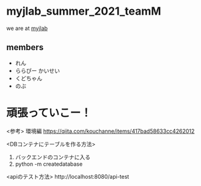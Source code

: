 # myjlab_summer_2021_teamM
we are at [myjlab](https://www.myjlab.org/)
## members 
* れん
* ららぴー かいせい
* くどちゃん
* のぶ

# 頑張っていこー！

<参考>
環境編
https://qiita.com/kouchanne/items/417bad58633cc4262012

<DBコンテナにテーブルを作る方法>
1. バックエンドのコンテナに入る
2. python -m createdatabase

<apiのテスト方法>
  http://localhost:8080/api-test
